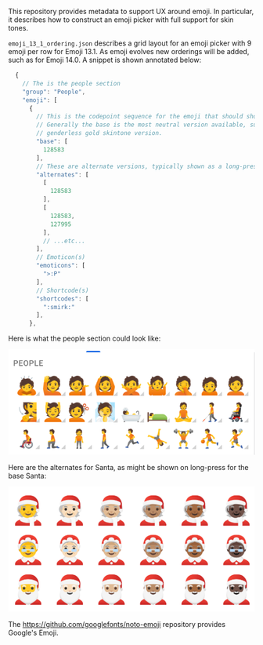 This repository provides metadata to support UX around emoji. In particular, it describes how to construct an emoji picker with full support for skin tones.

`emoji_13_1_ordering.json` describes a grid layout for an emoji picker with 9 emoji per row for Emoji 13.1. As emoji evolves new orderings will be added, such as for Emoji 14.0. A snippet is shown annotated below:

```js
  {
  	// The is the people section
    "group": "People",
    "emoji": [
      {
      	// This is the codepoint sequence for the emoji that should show in the grid
      	// Generally the base is the most neutral version available, such as the
      	// genderless gold skintone version.
        "base": [
          128583
        ],
        // These are alternate versions, typically shown as a long-press flyout
        "alternates": [
          [
            128583
          ],
          [
            128583,
            127995
          ],
          // ...etc...
        ],
        // Emoticon(s)
        "emoticons": [
          ">:P"
        ],
        // Shortcode(s)
        "shortcodes": [
          ":smirk:"
        ],
      },
```

Here is what the people section could look like:

![People](images/people.png)

Here are the alternates for Santa, as might be shown on long-press for the base Santa:

![People](images/santa-alternates.png)

The https://github.com/googlefonts/noto-emoji repository provides Google's Emoji.
